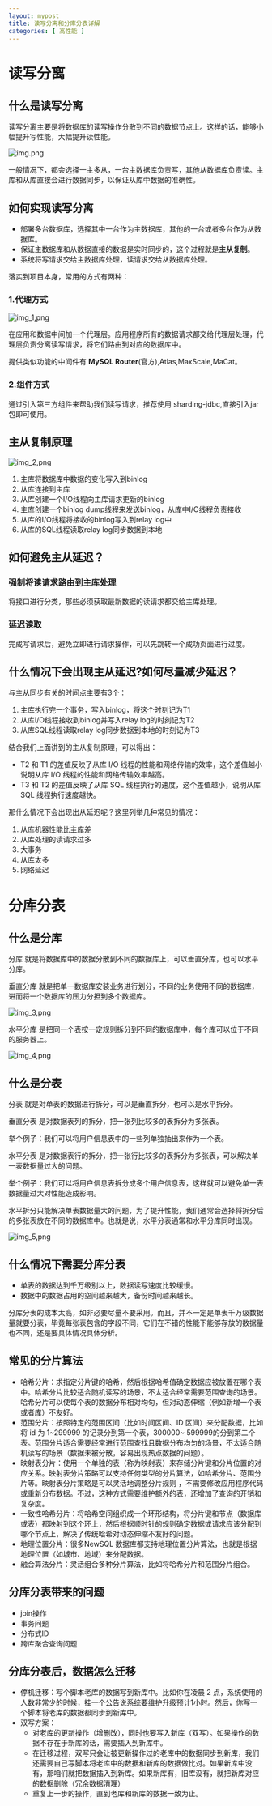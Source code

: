 ```yaml
---
layout: mypost
title: 读写分离和分库分表详解
categories: [ 高性能 ]
---
```


# 读写分离

## 什么是读写分离

读写分离主要是将数据库的读写操作分散到不同的数据节点上。这样的话，能够小幅提升写性能，大幅提升读性能。

![img.png](img.png)

一般情况下，都会选择一主多从，一台主数据库负责写，其他从数据库负责读。主库和从库直接会进行数据同步，以保证从库中数据的准确性。

## 如何实现读写分离

- 部署多台数据库，选择其中一台作为主数据库，其他的一台或者多台作为从数据库。
- 保证主数据库和从数据直接的数据是实时同步的，这个过程就是**主从复制**。
- 系统将写请求交给主数据库处理，读请求交给从数据库处理。

落实到项目本身，常用的方式有两种：

### 1.代理方式

![img_1,png](img_1.png)

在应用和数据中间加一个代理层。应用程序所有的数据请求都交给代理层处理，代理层负责分离读写请求，将它们路由到对应的数据库中。

提供类似功能的中间件有 **MySQL Router**(官方),Atlas,MaxScale,MaCat。

### 2.组件方式

通过引入第三方组件来帮助我们读写请求，推荐使用 sharding-jdbc,直接引入jar包即可使用。

## 主从复制原理

![img_2,png](img_2.png)

1. 主库将数据库中数据的变化写入到binlog
2. 从库连接到主库
3. 从库创建一个I/O线程向主库请求更新的binlog
4. 主库创建一个binlog dump线程来发送binlog，从库中I/O线程负责接收
5. 从库的I/O线程将接收的binlog写入到relay log中
6. 从库的SQL线程读取relay log同步数据到本地

## 如何避免主从延迟？

### 强制将读请求路由到主库处理

将接口进行分类，那些必须获取最新数据的读请求都交给主库处理。

### 延迟读取

完成写请求后，避免立即进行请求操作，可以先跳转一个成功页面进行过度。

## 什么情况下会出现主从延迟?如何尽量减少延迟？

与主从同步有关的时间点主要有3个：

1. 主库执行完一个事务，写入binlog，将这个时刻记为T1
2. 从库I/O线程接收到binlog并写入relay log的时刻记为T2
3. 从库SQL线程读取relay log同步数据到本地的时刻记为T3

结合我们上面讲到的主从复制原理，可以得出：

- T2 和 T1 的差值反映了从库 I/O 线程的性能和网络传输的效率，这个差值越小说明从库 I/O 线程的性能和网络传输效率越高。
- T3 和 T2 的差值反映了从库 SQL 线程执行的速度，这个差值越小，说明从库 SQL 线程执行速度越快。

那什么情况下会出现出从延迟呢？这里列举几种常见的情况：

1. 从库机器性能比主库差
2. 从库处理的读请求过多
3. 大事务
4. 从库太多
5. 网络延迟

# 分库分表

## 什么是分库

分库 就是将数据库中的数据分散到不同的数据库上，可以垂直分库，也可以水平分库。

垂直分库 就是把单一数据库安装业务进行划分，不同的业务使用不同的数据库，进而将一个数据库的压力分担到多个数据库。

![img_3,png](img_3.png)

水平分库 是把同一个表按一定规则拆分到不同的数据库中，每个库可以位于不同的服务器上。

![img_4,png](img_4.png)

## 什么是分表

分表 就是对单表的数据进行拆分，可以是垂直拆分，也可以是水平拆分。

垂直分表 是对数据表列的拆分，把一张列比较多的表拆分为多张表。

举个例子：我们可以将用户信息表中的一些列单独抽出来作为一个表。

水平分表 是对数据表行的拆分，把一张行比较多的表拆分为多张表，可以解决单一表数据量过大的问题。

举个例子：我们可以将用户信息表拆分成多个用户信息表，这样就可以避免单一表数据量过大对性能造成影响。

水平拆分只能解决单表数据量大的问题，为了提升性能，我们通常会选择将拆分后的多张表放在不同的数据库中。也就是说，水平分表通常和水平分库同时出现。

![img_5,png](img_5.png)

## 什么情况下需要分库分表

- 单表的数据达到千万级别以上，数据读写速度比较缓慢。
- 数据中的数据占用的空间越来越大，备份时间越来越长。

分库分表的成本太高，如非必要尽量不要采用。而且，并不一定是单表千万级数据量就要分表，毕竟每张表包含的字段不同，它们在不错的性能下能够存放的数据量也不同，还是要具体情况具体分析。

## 常见的分片算法

- 哈希分片：求指定分片键的哈希，然后根据哈希值确定数据应被放置在哪个表中。哈希分片比较适合随机读写的场景，不太适合经常需要范围查询的场景。哈希分片可以使每个表的数据分布相对均匀，但对动态伸缩（例如新增一个表或者库）不友好。
- 范围分片：按照特定的范围区间（比如时间区间、ID 区间）来分配数据，比如 将 id 为 1~299999 的记录分到第一个表，300000~
  599999的分到第二个表。范围分片适合需要经常进行范围查找且数据分布均匀的场景，不太适合随机读写的场景（数据未被分散，容易出现热点数据的问题）。
- 映射表分片：使用一个单独的表（称为映射表）来存储分片键和分片位置的对应关系。映射表分片策略可以支持任何类型的分片算法，如哈希分片、范围分片等。映射表分片策略是可以灵活地调整分片规则
  ，不需要修改应用程序代码或重新分布数据。不过，这种方式需要维护额外的表，还增加了查询的开销和复杂度。
- 一致性哈希分片：将哈希空间组织成一个环形结构，将分片键和节点（数据库或表）都映射到这个环上，然后根据顺时针的规则确定数据或请求应该分配到哪个节点上，解决了传统哈希对动态伸缩不友好的问题。
- 地理位置分片：很多NewSQL 数据库都支持地理位置分片算法，也就是根据地理位置（如城市、地域）来分配数据。
- 融合算法分片：灵活组合多种分片算法，比如将哈希分片和范围分片组合。

## 分库分表带来的问题

- join操作
- 事务问题
- 分布式ID
- 跨库聚合查询问题

## 分库分表后，数据怎么迁移

- 停机迁移：写个脚本老库的数据写到新库中。比如你在凌晨 2 点，系统使用的人数非常少的时候，挂一个公告说系统要维护升级预计1小时。然后，你写一个脚本将老库的数据都同步到新库中。
- 双写方案：
    - 对老库的更新操作（增删改），同时也要写入新库（双写）。如果操作的数据不存在于新库的话，需要插入到新库中。
    - 在迁移过程，双写只会让被更新操作过的老库中的数据同步到新库，我们还需要自己写脚本将老库中的数据和新库的数据做比对。如果新库中没有，那咱们就把数据插入到新库。如果新库有，旧库没有，就把新库对应的数据删除（冗余数据清理）
    - 重复上一步的操作，直到老库和新库的数据一致为止。